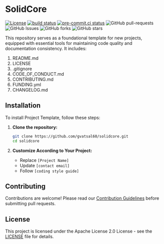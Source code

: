 # SolidCore

[![License](https://img.shields.io/badge/License-Apache_2.0-blue.svg)](https://img.shields.io/github/license/gvatsal60/solidcore)
[![build status](https://github.com/gvatsal60/solidcore/actions/workflows/readme-checker.yaml/badge.svg)](https://github.com/gvatsal60/solidcore/actions/workflows/readme-checker.yaml)
[![pre-commit.ci status](https://results.pre-commit.ci/badge/github/gvatsal60/solidcore/master.svg)](https://results.pre-commit.ci/latest/github/gvatsal60/solidcore/HEAD)
![GitHub pull-requests](https://img.shields.io/github/issues-pr/gvatsal60/solidcore)
![GitHub Issues](https://img.shields.io/github/issues/gvatsal60/solidcore)
![GitHub forks](https://img.shields.io/github/forks/gvatsal60/solidcore)
![GitHub stars](https://img.shields.io/github/stars/gvatsal60/solidcore)

This repository serves as a foundational template for new projects, equipped with essential tools for
maintaining code quality and documentation consistency. It includes:

1. README.md
2. LICENSE
3. .gitignore
4. CODE_OF_CONDUCT.md
5. CONTRIBUTING.md
6. FUNDING.yml
7. CHANGELOG.md

## Installation

To install Project Template, follow these steps:

1. **Clone the repository:**

   ```bash
   git clone https://github.com/gvatsal60/solidcore.git
   cd solidcore
   ```

2. **Customize According to Your Project:**
   * Replace `[Project Name]`
   * Update `[contact email]`
   * Follow `[coding style guide]`

## Contributing

Contributions are welcome! Please read our
[Contribution Guidelines](https://github.com/gvatsal60/solidcore/blob/HEAD/CONTRIBUTING.md)
before submitting pull requests.

## License

This project is licensed under the Apache License 2.0 License - see the
[LICENSE](https://github.com/gvatsal60/solidcore/blob/HEAD/LICENSE) file for details.
